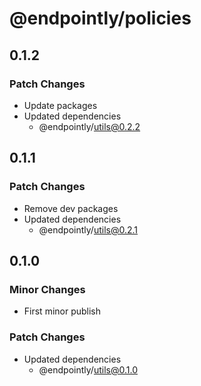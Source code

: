 # @endpointly/policies

## 0.1.2

### Patch Changes

- Update packages
- Updated dependencies
  - @endpointly/utils@0.2.2

## 0.1.1

### Patch Changes

- Remove dev packages
- Updated dependencies
  - @endpointly/utils@0.2.1

## 0.1.0

### Minor Changes

- First minor publish

### Patch Changes

- Updated dependencies
  - @endpointly/utils@0.1.0
